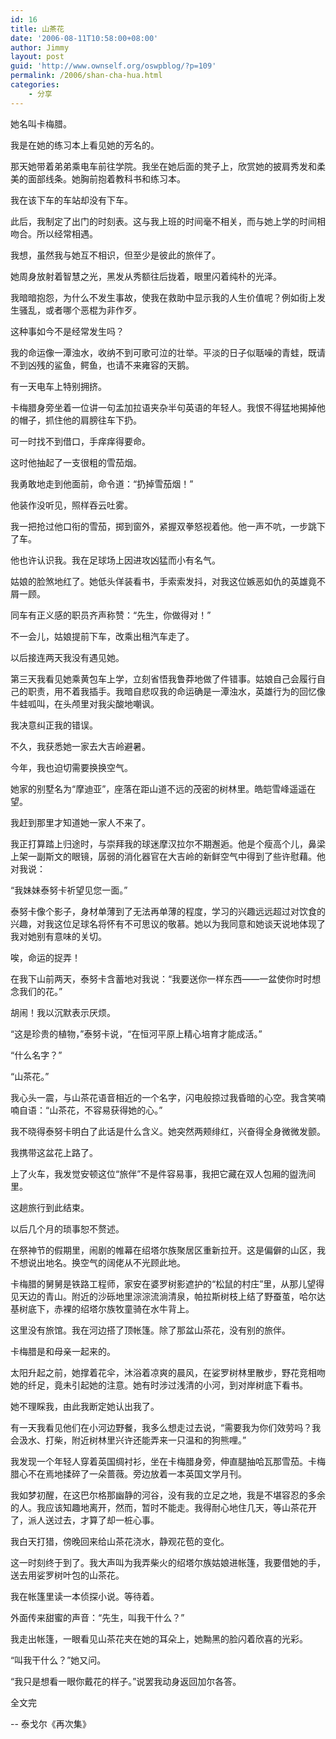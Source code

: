 ```yaml
---
id: 16
title: 山茶花
date: '2006-08-11T10:58:00+08:00'
author: Jimmy
layout: post
guid: 'http://www.ownself.org/oswpblog/?p=109'
permalink: /2006/shan-cha-hua.html
categories:
    - 分享
---
```


她名叫卡梅腊。

我是在她的练习本上看见她的芳名的。

那天她带着弟弟乘电车前往学院。我坐在她后面的凳子上，欣赏她的披肩秀发和柔美的面部线条。她胸前抱着教科书和练习本。

我在该下车的车站却没有下车。

此后，我制定了出门的时刻表。这与我上班的时间毫不相关，而与她上学的时间相吻合。所以经常相遇。

我想，虽然我与她互不相识，但至少是彼此的旅伴了。

她周身放射着智慧之光，黑发从秀额往后拢着，眼里闪着纯朴的光泽。

我暗暗抱怨，为什么不发生事故，使我在救助中显示我的人生价值呢？例如街上发生骚乱，或者哪个恶棍为非作歹。

这种事如今不是经常发生吗？

我的命运像一潭浊水，收纳不到可歌可泣的壮举。平淡的日子似聒噪的青蛙，既请不到凶残的鲨鱼，鳄鱼，也请不来雍容的天鹅。

有一天电车上特别拥挤。

卡梅腊身旁坐着一位讲一句孟加拉语夹杂半句英语的年轻人。我恨不得猛地揭掉他的帽子，抓住他的肩膀往车下扔。

可一时找不到借口，手痒痒得要命。

这时他抽起了一支很粗的雪茄烟。

我勇敢地走到他面前，命令道：“扔掉雪茄烟！”

他装作没听见，照样吞云吐雾。

我一把抢过他口衔的雪茄，掷到窗外，紧握双拳怒视着他。他一声不吭，一步跳下了车。

他也许认识我。我在足球场上因进攻凶猛而小有名气。

姑娘的脸煞地红了。她低头佯装看书，手索索发抖，对我这位嫉恶如仇的英雄竟不屑一顾。

同车有正义感的职员齐声称赞：“先生，你做得对！”

不一会儿，姑娘提前下车，改乘出租汽车走了。

以后接连两天我没有遇见她。

第三天我看见她乘黄包车上学，立刻省悟我鲁莽地做了件错事。姑娘自己会履行自己的职责，用不着我插手。我暗自悲叹我的命运确是一潭浊水，英雄行为的回忆像牛蛙呱叫，在头颅里对我尖酸地嘲讽。

我决意纠正我的错误。

不久，我获悉她一家去大吉岭避暑。

今年，我也迫切需要换换空气。

她家的别墅名为“摩迪亚”，座落在距山道不远的茂密的树林里。皓皑雪峰遥遥在望。

我赶到那里才知道她一家人不来了。

我正打算踏上归途时，与崇拜我的球迷摩汉拉尔不期邂逅。他是个瘦高个儿，鼻梁上架一副斯文的眼镜，孱弱的消化器官在大吉岭的新鲜空气中得到了些许慰藉。他对我说：

“我妹妹泰努卡祈望见您一面。”

泰努卡像个影子，身材单薄到了无法再单薄的程度，学习的兴趣远远超过对饮食的兴趣，对我这位足球名将怀有不可思议的敬慕。她以为我同意和她谈天说地体现了我对她别有意味的关切。

唉，命运的捉弄！

在我下山前两天，泰努卡含蓄地对我说：“我要送你一样东西——一盆使你时时想念我们的花。”

胡闹！我以沉默表示厌烦。

“这是珍贵的植物，”泰努卡说，“在恒河平原上精心培育才能成活。”

“什么名字？”

“山茶花。”

我心头一震，与山茶花语音相近的一个名字，闪电般掠过我昏暗的心空。我含笑喃喃自语：“山茶花，不容易获得她的心。”

我不晓得泰努卡明白了此话是什么含义。她突然两颊绯红，兴奋得全身微微发颤。

我携带这盆花上路了。

上了火车，我发觉安顿这位“旅伴”不是件容易事，我把它藏在双人包厢的盥洗间里。

这趟旅行到此结束。

以后几个月的琐事恕不赘述。

在祭神节的假期里，闹剧的帷幕在绍塔尔族聚居区重新拉开。这是偏僻的山区，我不想说出地名。换空气的阔佬从不光顾此地。

卡梅腊的舅舅是铁路工程师，家安在婆罗树影遮护的“松鼠的村庄”里，从那儿望得见天边的青山。附近的沙砾地里淙淙流淌清泉，帕拉斯树枝上结了野蚕茧，哈尔达基树底下，赤裸的绍塔尔族牧童骑在水牛背上。

这里没有旅馆。我在河边搭了顶帐篷。除了那盆山茶花，没有别的旅伴。

卡梅腊是和母亲一起来的。

太阳升起之前，她撑着花伞，沐浴着凉爽的晨风，在娑罗树林里散步，野花竞相吻她的纤足，竟未引起她的注意。她有时涉过浅清的小河，到对岸树底下看书。

她不理睬我，由此我断定她认出我了。

有一天我看见他们在小河边野餐，我多么想走过去说，“需要我为你们效劳吗？我会汲水、打柴，附近树林里兴许还能弄来一只温和的狗熊哩。”

我发现一个年轻人穿着英国绸衬衫，坐在卡梅腊身旁，伸直腿抽哈瓦那雪茄。卡梅腊心不在焉地揉碎了一朵蔷薇。旁边放着一本英国文学月刊。

我如梦初醒，在这巴尔格那幽静的河谷，没有我的立足之地，我是不堪容忍的多余的人。我应该知趣地离开，然而，暂时不能走。我得耐心地住几天，等山茶花开了，派人送过去，才算了却一桩心事。

我白天打猎，傍晚回来给山茶花浇水，静观花苞的变化。

这一时刻终于到了。我大声叫为我弄柴火的绍塔尔族姑娘进帐篷，我要借她的手，送去用娑罗树叶包的山茶花。

我在帐篷里读一本侦探小说。等待着。

外面传来甜蜜的声音：“先生，叫我干什么？”

我走出帐篷，一眼看见山茶花夹在她的耳朵上，她黝黑的脸闪着欣喜的光彩。

“叫我干什么？”她又问。

“我只是想看一眼你戴花的样子。”说罢我动身返回加尔各答。

全文完

-- 泰戈尔《再次集》